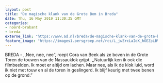 ```yaml
---
layout: post
title: "De magische klank van de Grote Bom in Breda"
date: Thu, 16 May 2019 11:30:35 GMT
categories: 
- noord-brabant 
- breda 
externe_link: "https://www.ad.nl/breda/de-magische-klank-van-de-grote-bom-in-breda~a5d5309f/"
feature_image: "https://images1.persgroep.net/rcs/L_jwZrcLaIoX_hOEZpLBVygRcKI/diocontent/148363789/_fitwidth/400/?appId=21791a8992982cd8da851550a453bd7f&quality=0.7"
---
```


BREDA - ,,Nee, nee, nee”, roept Cora van Beek als ze boven in de Grote Toren de touwen van de Nassauklok grijpt. ,,Natuurlijk ken ik ook die filmbeelden. Ik moet er altijd om lachen. Maar nee, als ik de klok luid, word ik niet met touw en al de toren in geslingerd. Ik blijf keurig met twee benen op de grond.”
